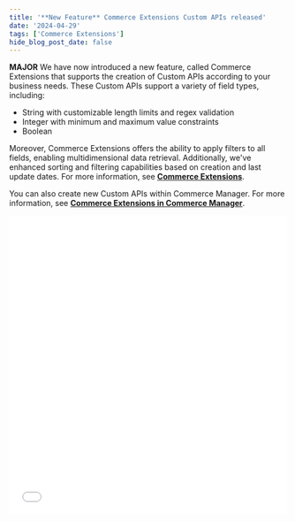 ```yaml
---
title: '**New Feature** Commerce Extensions Custom APIs released'
date: '2024-04-29'
tags: ['Commerce Extensions']
hide_blog_post_date: false
---
```

**MAJOR** We have now introduced a new feature, called Commerce Extensions that supports the creation of Custom APIs according to your business needs. These Custom APIs support a variety of field types, including:

*   String with customizable length limits and regex validation
*   Integer with minimum and maximum value constraints
*   Boolean

Moreover, Commerce Extensions offers the ability to apply filters to all fields, enabling multidimensional data retrieval. Additionally, we've enhanced sorting and filtering capabilities based on creation and last update dates. For more information, see **[Commerce Extensions](https://elasticpath.dev/docs/commerce-cloud/commerce-extensions/overview)**.

You can also create new Custom APIs within Commerce Manager. For more information, see **[Commerce Extensions in Commerce Manager](https://elasticpath.dev/docs/commerce-cloud/commerce-extensions/commerce-extension-in-cm)**.

<iframe class="vidyard-player-embed" title="Commerce Extensions Demo" src="//play.vidyard.com/fJ7N8K1143sBN7UJ3qUJj3.html?" width="100%" height="540" scrolling="no" frameborder="0" allowtransparency="true" allowfullscreen="true" referrerpolicy="no-referrer-when-downgrade"></iframe>
